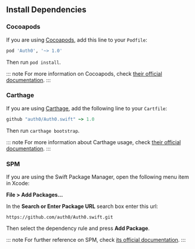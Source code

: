 <!-- markdownlint-disable MD002 MD041 -->

## Install Dependencies

### Cocoapods

If you are using <a href="https://cocoapods.org" target="_blank">Cocoapods</a>, add this line to your `Podfile`:

```ruby
pod 'Auth0', '~> 1.0'
```

Then run `pod install`.

::: note
For more information on Cocoapods, check <a href="https://guides.cocoapods.org/using/getting-started.html" target="_blank">their official documentation</a>.
:::

### Carthage

If you are using <a href="https://github.com/Carthage/Carthage" target="_blank">Carthage</a>, add the following line to your `Cartfile`:

```ruby
github "auth0/Auth0.swift" ~> 1.0
```

Then run `carthage bootstrap`.

::: note
For more information about Carthage usage, check <a href="https://github.com/Carthage/Carthage#if-youre-building-for-ios-tvos-or-watchos" target="_blank">their official documentation</a>.
:::

### SPM

If you are using the Swift Package Manager, open the following menu item in Xcode:

**File > Add Packages...**

In the **Search or Enter Package URL** search box enter this url: 

```text
https://github.com/auth0/Auth0.swift.git
```

Then select the dependency rule and press **Add Package**.

::: note
For further reference on SPM, check <a href="https://developer.apple.com/documentation/swift_packages/adding_package_dependencies_to_your_app" target="_blank">its official documentation</a>.
:::
